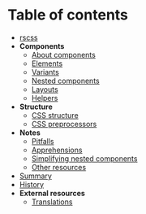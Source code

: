 # Table of contents

- [rscss](../README.md)
- **Components**
  - [About components](components.md)
  - [Elements](elements.md)
  - [Variants](variants.md)
  - [Nested components](nested-components.md)
  - [Layouts](layouts.md)
  - [Helpers](helpers.md)
- **Structure**
  - [CSS structure](css-structure.md)
  - [CSS preprocessors](css-preprocessors.md)
- **Notes**
  - [Pitfalls](pitfalls.md)
  - [Apprehensions](apprehensions.md)
  - [Simplifying nested components](simplifying-nested-components.md)
  - [Other resources](other-resources.md)
- [Summary](summary.md)
- [History](../HISTORY.md)
- **External resources**
  - [Translations](translations.md)

